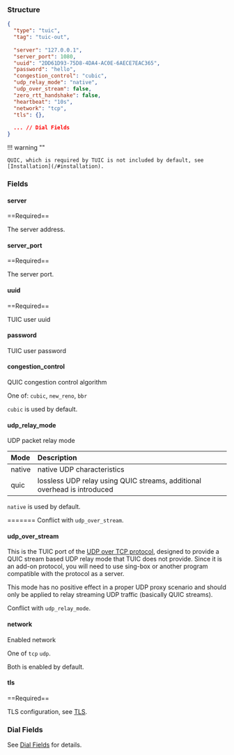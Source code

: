 ### Structure

```json
{
  "type": "tuic",
  "tag": "tuic-out",
  
  "server": "127.0.0.1",
  "server_port": 1080,
  "uuid": "2DD61D93-75D8-4DA4-AC0E-6AECE7EAC365",
  "password": "hello",
  "congestion_control": "cubic",
  "udp_relay_mode": "native",
  "udp_over_stream": false,
  "zero_rtt_handshake": false,
  "heartbeat": "10s",
  "network": "tcp",
  "tls": {},
  
  ... // Dial Fields
}
```

!!! warning ""

    QUIC, which is required by TUIC is not included by default, see [Installation](/#installation).

### Fields

#### server

==Required==

The server address.

#### server_port

==Required==

The server port.

#### uuid

==Required==

TUIC user uuid

#### password

TUIC user password

#### congestion_control

QUIC congestion control algorithm

One of: `cubic`, `new_reno`, `bbr`

`cubic` is used by default.

#### udp_relay_mode

UDP packet relay mode

| Mode   | Description                                                              |
|:-------|:-------------------------------------------------------------------------|
| native | native UDP characteristics                                               |
| quic   | lossless UDP relay using QUIC streams, additional overhead is introduced |

`native` is used by default.

=======
Conflict with `udp_over_stream`.

#### udp_over_stream

This is the TUIC port of the [UDP over TCP protocol](/configuration/shared/udp-over-tcp), designed to provide a QUIC
stream based UDP relay mode that TUIC does not provide. Since it is an add-on protocol, you will need to use sing-box or
another program compatible with the protocol as a server.

This mode has no positive effect in a proper UDP proxy scenario and should only be applied to relay streaming UDP
traffic (basically QUIC streams).

Conflict with `udp_relay_mode`.

#### network

Enabled network

One of `tcp` `udp`.

Both is enabled by default.

#### tls

==Required==

TLS configuration, see [TLS](/configuration/shared/tls/#outbound).

### Dial Fields

See [Dial Fields](/configuration/shared/dial) for details.
